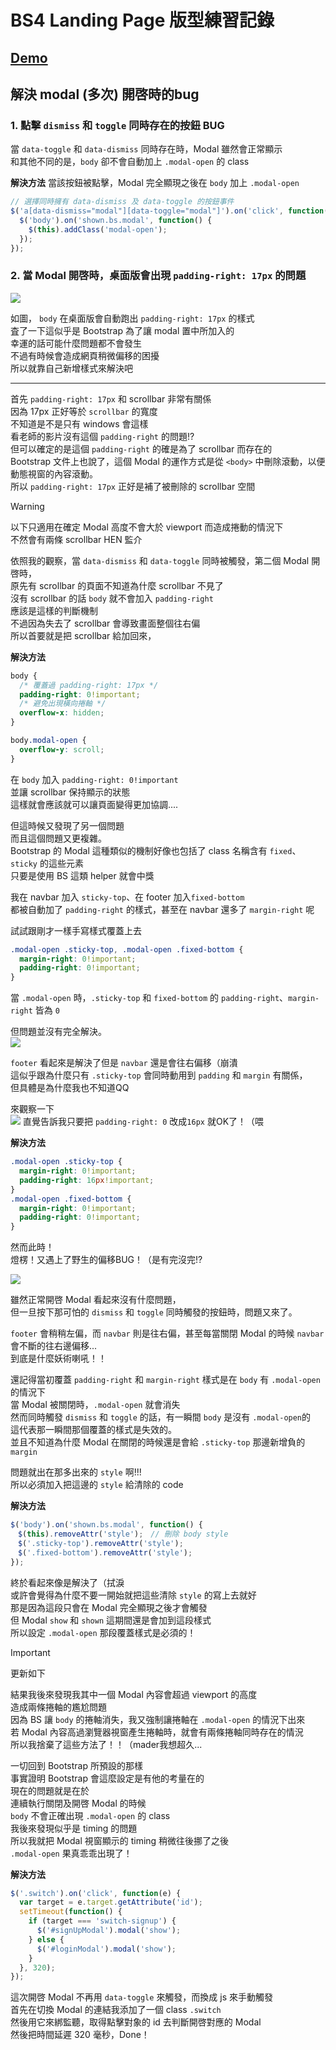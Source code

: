 # BS4 Landing Page 版型練習記錄

## [Demo](https://kayahino.github.io/hexschool-hw/BS4/landing-page-practice/landing.html)

## 解決 modal (多次) 開啓時的bug

### 1. 點擊 `dismiss` 和 `toggle` 同時存在的按鈕 BUG

當 `data-toggle` 和 `data-dismiss` 同時存在時，Modal 雖然會正常顯示    
和其他不同的是，`body` 卻不會自動加上 `.modal-open` 的 class
        
**解決方法**
當該按鈕被點擊，Modal 完全顯現之後在 `body` 加上 `.modal-open`
```javascript
// 選擇同時擁有 data-dismiss 及 data-toggle 的按鈕事件
$('a[data-dismiss="modal"][data-toggle="modal"]').on('click', function() {
  $('body').on('shown.bs.modal', function() {
    $(this).addClass('modal-open');
  });
});
```
    
### 2. 當 Modal 開啓時，桌面版會出現 `padding-right: 17px` 的問題

![](https://i.imgur.com/pL6tvuJ.png)

如圖， `body` 在桌面版會自動跑出 `padding-right: 17px` 的樣式  
査了一下這似乎是 Bootstrap 為了讓 modal 置中所加入的   
幸運的話可能什麼問題都不會發生   
不過有時候會造成網頁稍微偏移的困擾   
所以就靠自己新增樣式來解決吧    
    
      
---
    
        
首先 `padding-right: 17px` 和 scrollbar 非常有關係    
因為 17px 正好等於 `scrollbar` 的寬度    
不知道是不是只有 windows 會這樣    
看老師的影片沒有這個 `padding-right` 的問題!?    
但可以確定的是這個 `padding-right` 的確是為了 scrollbar 而存在的    
Bootstrap 文件上也說了，這個 Modal 的運作方式是從 `<body>` 中刪除滾動，以便動態視窗的內容滾動。   
所以 `padding-right: 17px` 正好是補了被刪除的 scrollbar 空間   
    
    
    
> [!WARNING]
> 以下只適用在確定 Modal 高度不會大於 viewport 而造成捲動的情況下    
> 不然會有兩條 scrollbar HEN 監介

    
依照我的觀察，當 `data-dismiss` 和 `data-toggle` 同時被觸發，第二個 Modal 開啓時，    
原先有 scrollbar 的頁面不知道為什麼 scrollbar 不見了   
沒有 scrollbar 的話 `body` 就不會加入 `padding-right`    
應該是這樣的判斷機制    
不過因為失去了 scrollbar 會導致畫面整個往右偏    
所以首要就是把 scrollbar 給加回來，   
    
    
**解決方法**
        
```css
body {
  /* 覆蓋過 padding-right: 17px */
  padding-right: 0!important;
  /* 避免出現橫向捲軸 */
  overflow-x: hidden;
}

body.modal-open {
  overflow-y: scroll;
}
```
在 `body` 加入 `padding-right: 0!important`    
並讓 scrollbar 保持顯示的狀態    
這樣就會應該就可以讓頁面變得更加協調....    
    
    
但這時候又發現了另一個問題   
而且這個問題又更複雜。   
Bootstrap 的 Modal 這種類似的機制好像也包括了 class 名稱含有 `fixed`、`sticky` 的這些元素   
只要是使用 BS 這類 helper 就會中獎   
    
我在 navbar 加入 `sticky-top`、在 footer 加入`fixed-bottom`   
都被自動加了 `padding-right` 的樣式，甚至在 navbar 還多了 `margin-right` 呢    
    
試試跟剛才一樣手寫樣式覆蓋上去   
```css
.modal-open .sticky-top, .modal-open .fixed-bottom {
  margin-right: 0!important;
  padding-right: 0!important;
}
```
當 `.modal-open` 時，`.sticky-top` 和 `fixed-bottom` 的 `padding-right`、`margin-right` 皆為 `0`
    
但問題並沒有完全解決。   
![](https://i.imgur.com/XoGNEny.gif)

`footer` 看起來是解決了但是 `navbar` 還是會往右偏移（崩潰    
這似乎跟為什麼只有 `.sticky-top` 會同時動用到 `padding` 和 `margin` 有關係，    
但具體是為什麼我也不知道QQ    

來觀察一下   
![](https://i.imgur.com/Ob23u0G.png)
直覺告訴我只要把 `padding-right: 0` 改成`16px` 就OK了！（喂    

**解決方法**
```css
.modal-open .sticky-top {
  margin-right: 0!important;
  padding-right: 16px!important;
}
.modal-open .fixed-bottom {
  margin-right: 0!important;
  padding-right: 0!important;
}
```
        
    
然而此時！   
燈楞！又遇上了野生的偏移BUG！（是有完沒完!?    

![](https://i.imgur.com/9bcijhj.gif)

雖然正常開啓 Modal 看起來沒有什麼問題，   
但一旦按下那可怕的 `dismiss` 和 `toggle` 同時觸發的按鈕時，問題又來了。    

`footer` 會稍稍左偏，而 `navbar` 則是往右偏，甚至每當關閉 Modal 的時候 `navbar` 會不斷的往右邊偏移...    
到底是什麼妖術喇吼！！   

還記得當初覆蓋 `padding-right` 和 `margin-right` 樣式是在 `body` 有 `.modal-open` 的情況下   
當 Modal 被關閉時，`.modal-open` 就會消失   
然而同時觸發 `dismiss` 和 `toggle` 的話，有一瞬間 `body` 是沒有 `.modal-open`的   
這代表那一瞬間那個覆蓋的樣式是失效的。   
並且不知道為什麼 Modal 在關閉的時候還是會給 `.sticky-top` 那邊新增負的 `margin`   

問題就出在那多出來的 `style` 啊!!!   
所以必須加入把這邊的 `style` 給清除的 code    

**解決方法**
```javascript
$('body').on('shown.bs.modal', function() {
　$(this).removeAttr('style');　// 刪除 body style
　$('.sticky-top').removeAttr('style');
　$('.fixed-bottom').removeAttr('style');
});
```
    
    

終於看起來像是解決了（拭淚   
或許會覺得為什麼不要一開始就把這些清除 `style` 的寫上去就好    
那是因為這段只會在 Modal 完全顯現之後才會觸發    
但 Modal `show` 和 `shown` 這期間還是會加到這段樣式   
所以設定 `.modal-open` 那段覆蓋樣式是必須的！    

    
        

> [!IMPORTANT]
> 更新如下
    
結果我後來發現我其中一個 Modal 內容會超過 viewport 的高度   
造成兩條捲軸的尷尬問題   
因為 BS 讓 `body` 的捲軸消失，我又強制讓捲軸在 `.modal-open` 的情況下出來    
若 Modal 內容高過瀏覽器視窗產生捲軸時，就會有兩條捲軸同時存在的情況   
所以我捨棄了這些方法了！！（mader我想超久...    
    
一切回到 Bootstrap 所預設的那樣   
事實證明 Bootstrap 會這麼設定是有他的考量在的    
現在的問題就是在於   
連續執行關閉及開啓 Modal 的時候   
`body` 不會正確出現 `.modal-open` 的 class   
我後來發現似乎是 timing 的問題   
所以我就把 Modal 視窗顯示的 timing 稍微往後挪了之後   
`.modal-open` 果真乖乖出現了！    

**解決方法**

```javascript
$('.switch').on('click', function(e) {
  var target = e.target.getAttribute('id');
  setTimeout(function() {
    if (target === 'switch-signup') {
      $('#signUpModal').modal('show');
    } else {
      $('#loginModal').modal('show');
    }
  }, 320);
});
```
這次開啓 Modal 不再用 `data-toggle` 來觸發，而換成 js 來手動觸發   
首先在切換 Modal 的連結我添加了一個 class `.switch`   
然後用它來綁監聽，取得點擊對象的 id 去判斷開啓對應的 Modal    
然後把時間延遲 320 毫秒，Done！    